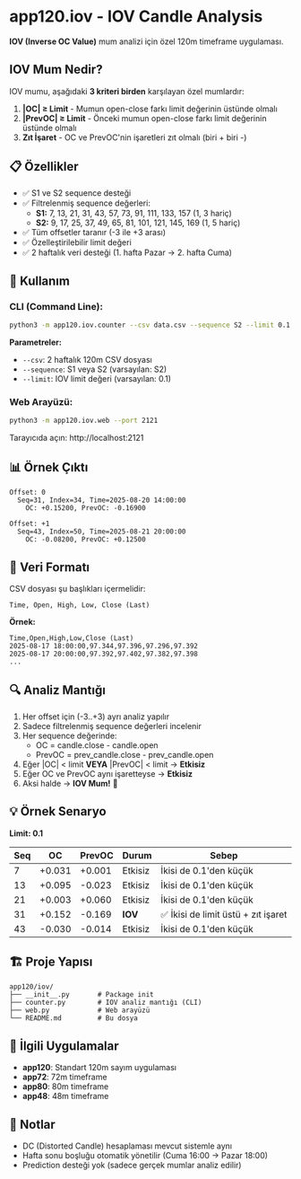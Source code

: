 # app120.iov - IOV Candle Analysis

**IOV (Inverse OC Value)** mum analizi için özel 120m timeframe uygulaması.

## IOV Mum Nedir?

IOV mumu, aşağıdaki **3 kriteri birden** karşılayan özel mumlardır:

1. **|OC| ≥ Limit** - Mumun open-close farkı limit değerinin üstünde olmalı
2. **|PrevOC| ≥ Limit** - Önceki mumun open-close farkı limit değerinin üstünde olmalı
3. **Zıt İşaret** - OC ve PrevOC'nin işaretleri zıt olmalı (biri + biri -)

## 📋 Özellikler

- ✅ S1 ve S2 sequence desteği
- ✅ Filtrelenmiş sequence değerleri:
  - **S1:** 7, 13, 21, 31, 43, 57, 73, 91, 111, 133, 157 (1, 3 hariç)
  - **S2:** 9, 17, 25, 37, 49, 65, 81, 101, 121, 145, 169 (1, 5 hariç)
- ✅ Tüm offsetler taranır (-3 ile +3 arası)
- ✅ Özelleştirilebilir limit değeri
- ✅ 2 haftalık veri desteği (1. hafta Pazar → 2. hafta Cuma)

## 🚀 Kullanım

### CLI (Command Line):

```bash
python3 -m app120.iov.counter --csv data.csv --sequence S2 --limit 0.1
```

**Parametreler:**
- `--csv`: 2 haftalık 120m CSV dosyası
- `--sequence`: S1 veya S2 (varsayılan: S2)
- `--limit`: IOV limit değeri (varsayılan: 0.1)

### Web Arayüzü:

```bash
python3 -m app120.iov.web --port 2121
```

Tarayıcıda açın: http://localhost:2121

## 📊 Örnek Çıktı

```
Offset: 0
  Seq=31, Index=34, Time=2025-08-20 14:00:00
    OC: +0.15200, PrevOC: -0.16900

Offset: +1
  Seq=43, Index=50, Time=2025-08-21 20:00:00
    OC: -0.08200, PrevOC: +0.12500
```

## 📂 Veri Formatı

CSV dosyası şu başlıkları içermelidir:
```
Time, Open, High, Low, Close (Last)
```

**Örnek:**
```csv
Time,Open,High,Low,Close (Last)
2025-08-17 18:00:00,97.344,97.396,97.296,97.392
2025-08-17 20:00:00,97.392,97.402,97.382,97.398
...
```

## 🔍 Analiz Mantığı

1. Her offset için (-3..+3) ayrı analiz yapılır
2. Sadece filtrelenmiş sequence değerleri incelenir
3. Her sequence değerinde:
   - OC = candle.close - candle.open
   - PrevOC = prev_candle.close - prev_candle.open
4. Eğer |OC| < limit **VEYA** |PrevOC| < limit → **Etkisiz**
5. Eğer OC ve PrevOC aynı işaretteyse → **Etkisiz**
6. Aksi halde → **IOV Mum!** 🎯

## 💡 Örnek Senaryo

**Limit: 0.1**

| Seq | OC      | PrevOC  | Durum     | Sebep                            |
|-----|---------|---------|-----------|----------------------------------|
| 7   | +0.031  | +0.001  | Etkisiz   | İkisi de 0.1'den küçük          |
| 13  | +0.095  | -0.023  | Etkisiz   | İkisi de 0.1'den küçük          |
| 21  | +0.003  | +0.060  | Etkisiz   | İkisi de 0.1'den küçük          |
| 31  | +0.152  | -0.169  | **IOV**   | ✅ İkisi de limit üstü + zıt işaret |
| 43  | -0.030  | -0.014  | Etkisiz   | İkisi de 0.1'den küçük          |

## 🏗️ Proje Yapısı

```
app120/iov/
├── __init__.py       # Package init
├── counter.py        # IOV analiz mantığı (CLI)
├── web.py            # Web arayüzü
└── README.md         # Bu dosya
```

## 🔗 İlgili Uygulamalar

- **app120**: Standart 120m sayım uygulaması
- **app72**: 72m timeframe
- **app80**: 80m timeframe
- **app48**: 48m timeframe

## 📝 Notlar

- DC (Distorted Candle) hesaplaması mevcut sistemle aynı
- Hafta sonu boşluğu otomatik yönetilir (Cuma 16:00 → Pazar 18:00)
- Prediction desteği yok (sadece gerçek mumlar analiz edilir)

